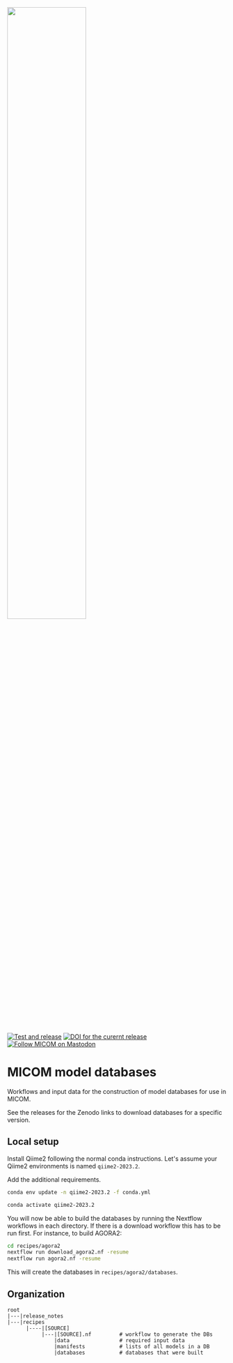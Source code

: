 <img src="https://github.com/micom-dev/micom/raw/main/docs/source/micom.png" width="60%">

[![Test and release](https://github.com/micom-dev/databases/actions/workflows/main.yml/badge.svg)](https://github.com/micom-dev/databases/actions/workflows/main.yml)
[![DOI for the curernt release](https://zenodo.org/badge/DOI/10.5281/zenodo.7739096.svg)](https://doi.org/10.5281/zenodo.7739096)
[![Follow MICOM on Mastodon](https://img.shields.io/mastodon/follow/109960852316221526?domain=https%3A%2F%2Fmstdn.science&style=social)](https://mstdn.science/@micom)

# MICOM model databases

Workflows and input data for the construction of model databases for use in MICOM.

See the releases for the Zenodo links to download databases for a specific version.

## Local setup

Install Qiime2 following the normal conda instructions. Let's assume your Qiime2 environments
is named `qiime2-2023.2`.

Add the additional requirements.

```bash
conda env update -n qiime2-2023.2 -f conda.yml

conda activate qiime2-2023.2
```

You will now be able to build the databases by running the Nextflow workflows in each
directory. If there is a download workflow this has to be run first. For instance, to
build AGORA2:

```bash
cd recipes/agora2
nextflow run download_agora2.nf -resume
nextflow run agora2.nf -resume
```

This will create the databases in `recipes/agora2/databases`.


## Organization

```
root
|---|release_notes
|---|recipes
      |----|[SOURCE]
           |---|[SOURCE].nf         # workflow to generate the DBs
               |data                # required input data
               |manifests           # lists of all models in a DB
               |databases           # databases that were built
```

